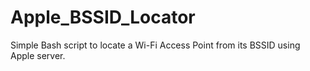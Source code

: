 # Apple_BSSID_Locator
Simple Bash script to locate a Wi-Fi Access Point from its BSSID using Apple server.
